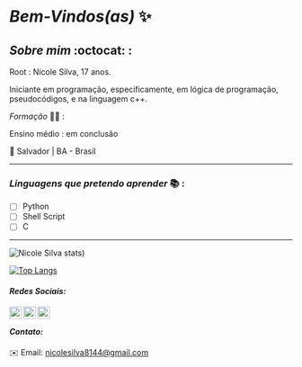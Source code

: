 # _Bem-Vindos(as)_ :sparkles: 

            
## *_Sobre mim_* :octocat: :

Root : Nicole Silva, 17 anos.

 Iniciante em programação, especificamente, em lógica de programação, pseudocódigos, e na linguagem c++.

 *_Formação_* :woman_student: :

Ensino médio : em conclusão 

:round_pushpin: Salvador | BA - Brasil
***
### *_Linguagens que pretendo aprender_* :books: :

- [ ] Python
- [ ] Shell Script
- [ ] C
***


![Nicole Silva stats](https://github-readme-stats.vercel.app/api?username=Nicolesilvaa&hide=contribs,prs&show_icons=true&theme=dark))

[![Top Langs](https://github-readme-stats.vercel.app/api/top-langs/?username=Nicolesilvaa&layout=compact&theme=dark)](https://github.com/anuraghazra/githubreadmestats)

#### _Redes Sociais:_

 <a href="https://www.instagram.com/b4dgallni/">
    <img align="left" alt="Nicole Instagram" width="22px" src="https://cdn.jsdelivr.net/npm/simple-icons@v3/icons/instagram.svg"/> 
          <a/>
         <a href="https://twitter.com/VersNs">
             <img align="left" alt="Nicole Twitter" width="22px" src="https://cdn.jsdelivr.net/npm/simple-icons@v3/icons/twitter.svg"/> 
               <a/>
            <a href="https://github.com/Nicolesilvaa">
              <img align="left" alt="Nicole Github" width="22px" src="https://cdn.jsdelivr.net/npm/simple-icons@v3/icons/github.svg"/>
               <a/>
                 <br/>
               
 #### _Contato:_              
:envelope: Email: nicolesilva8144@gmail.com
           
 
